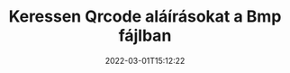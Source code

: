 ---
############################# Static ############################
layout: "auto-gen-signature"
date: 2022-03-01T15:12:22
draft: false
operation: Search
signaturetype: Qrcode
fileformat: Bmp
productName: .NET
lang: hu
productCode: net
otherformats: pdf doc docx docm dot dotm dotx odt ott rtf xls xlsx xlsm xlsb csv ods ots xltx xltm ppt pptx pps ppsx odp otp potx potm pptm ppsm png jpg bmp gif tiff svg webp wmf
breadcrumb: Search Qrcode signatures at Bmp with C#

############################# Head ############################
head_title: "Keressen Qrcode aláírásokat a Bmp fájlban a C# programban"
head_description: "A .NET használatával kereshet Qrcode aláírásokat a Bmp fájlokban néhány sornyi kód használatával."

############################# Header ############################
title: "Keressen Qrcode aláírásokat a Bmp fájlban"
description: "A .NET natív API lehetővé teszi a Qrcode aláírások keresését a már aláírt Bmp fájlokban. Végezzen speciális e-aláírás-keresést a Bmp dokumentumaiban néhány sornyi kód használatával."
bg_image: "https://cms.admin.containerize.com/templates/aspose/App_Themes/V3/images/bg/header1.png"
bg_overlay: false
button:
    enable: true

############################# SubMenu ############################
submenu:
    enable: true

    left:
        img_alt: "GroupDocs.Signature for .NET"
        image: "https://cms.admin.containerize.com/templates/groupdocs/images/product-logos/90x90-noborder/groupdocsature-net.png"
        product: "GroupDocs.Signature"
        platform: ".NET"



############################# About ############################
about:
    enable: true
    title: "A GroupDocs.Signature for .NET API-ról"
    content: |
        A [GroupDocs.Signature for .NET](https://products.groupdocs.com/signature/net/) biztosítja a .NET API-t dokumentumok feldolgozásához különböző aláírástípusok, például szövegek, képek, digitális tanúsítványok, vonalkódok, QR-kódok, bélyegzők vagy metaadatok használatával. A felhasználók hozzáadhatnak, törölhetnek, frissíthetnek, ellenőrizhetnek vagy kereshetnek elektronikus aláírásokban PDF-ekben, MS Word-dokumentumokban, MS Excel-munkafüzetekben, MS PowerPoint-prezentációkban, Adobe Photoshop-fájlokban és különféle képformátumokban, az aláírások tulajdonságainak szükség szerinti testreszabásának további támogatásával.
    

############################# Steps ############################
steps:
    enable: true
    title_left: "Qrcode aláírások keresése a {{Fájlformátum}} fájlban"
    content_left: |
        A [GroupDocs.Signature for .NET](https://products.groupdocs.com/signature/net/) néhány egyszerű lépés végrehajtásával megkönnyíti a .NET fejlesztői számára, hogy Qrcode aláírásokat keressenek alkalmazásaik Bmp fájljaiban.
        
        * Hozzon létre egy új Signature osztály példányt, és adja meg a forrásdokumentum elérési útját konstruktor paraméterként.
        * Példányosítsa a SearchOptions objektumot igényei szerint, és adja meg a keresési beállításokat.
        * Hívja meg a Signature osztálypéldány keresési metódusát, és adja át neki a SearchOptions-t.
        * A keresési eredményeket az Ön igényei szerint dolgozza fel.

    title_right: "rendszerkövetelmények"
    content_right: |
        A GroupDocs.Signature for .NET minden nagyobb platformon és operációs rendszeren támogatott. Mielőtt végrehajtaná az alábbi kódot, győződjön meg arról, hogy a következő előfeltételek telepítve vannak a rendszeren.

        * Operációs rendszerek: Microsoft Windows, Linux, MacOS
        * Fejlesztői környezetek: Microsoft Visual Studio, Xamarin, MonoDevelop
        * Frameworks: .NET Framework, .NET Standard, .NET Core, Mono
        * Töltse le a(z) GroupDocs.Signature for .NET legújabb verzióját innen: [Nuget](https://www.nuget.org/packages/groupdocs.signature)
         
    code: |
        ```csharp    
                
        // Set up input Bmp file
        string filePath = "input.bmp";

        // Instantiate Signature for input file
        using (GroupDocs.Signature.Signature signature = new GroupDocs.Signature.Signature(filePath))
        {
                //Create search options
                QrCodeSearchOptions options = new QrCodeSearchOptions()
                {
                    // specify special pages to search on 
                    AllPages = false,
                    // single page number
                    PageNumber = 1,
                    // set up text match type
                    MatchType = TextMatchType.Contains,
                    // specify text pattern to search
                    Text = "Text signature",
                    // return  Qrcode images for processing
                    ReturnContent = true,
                    // set up type of returned  Qrcode images
                    ReturnContentType = FileType.PNG
                };

                // search for Qrcode signatures in Bmp document
                List<QrCodeSignature> signatures = signature.Search<QrCodeSignature>(options);

                // process signatures which were found                
                foreach (QrCodeSignature item in signatures)
                {
                    //...
                }
        }

        ```

############################# Demos ############################
demos:
    enable: true
    title: "Qrcode elektronikus aláírás keresése Élő bemutató"
    content: |
       A [GroupDocs.Signature App](https://products.groupdocs.app/signature/family) webhelyen azonnal kereshet a dokumentumban különféle elektronikus aláírásokat Bmp fájlokhoz.

        
############################# More Formats ############################
more_formats:
    enable: true
    title: "Más Qrcode aláírások keresése a C# segítségével"
    content: |
        "Az elektronikus aláírások keresése különböző dokumentumokban. Keresse meg az aláírásokat a népszerű fájlformátumok egyikéből az alábbiak szerint."
    format: 
           
       
back_to_top:
    enable: true
---